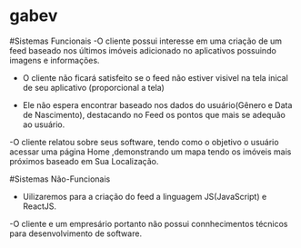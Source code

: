 # gabev

#Sistemas Funcionais
-O cliente possui interesse em uma criação de um feed baseado nos últimos imóveis adicionado no aplicativos possuindo imagens e informações.

- O cliente não ficará satisfeito se o feed não estiver visivel na tela inical de seu aplicativo (proporcional a tela)

- Ele não espera encontrar baseado nos dados do usuário(Gênero e Data de Nascimento), destacando no Feed os pontos que mais se adequão ao usuário.

-O cliente relatou sobre seus software, tendo como o objetivo o usuário acessar uma página Home ,demonstrando um mapa tendo os imóveis mais próximos baseado em Sua Localização.

#Sistemas Não-Funcionais
- Uilizaremos para a criação do feed a linguagem JS(JavaScript) e ReactJS.

-O cliente e um empresário portanto não possui connhecimentos técnicos para desenvolvimento de software.
